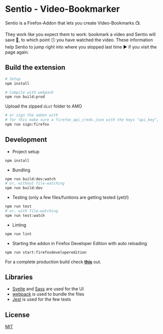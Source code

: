 # Sentio - Video-Bookmarker

Sentio is a Firefox-Addon that lets you create Video-Bookmarks 📺.

They work like you expect them to work: bookmark a video and Sentio will save 💾, to which point 🕔 you have watched the video. These information help Sentio to jump right into where you stopped last time ▶ if you visit the page again.

## Build the extension

```bash
# Setup
npm install

# Compile with webpack
npm run build:prod
```

Upload the zipped `dist` folder to AMO

```bash
# or sign the addon with
# for this make sure a firefox_api_creds.json with the keys "api_key", "api_secret" & "id" is available
npm run sign:firefox
```

## Development

- Project setup

```bash
npm install
```

- Bundling

```bash
npm run build:dev:watch
# or, without file-watching
npm run build:dev
```

- Testing (only a few files/funtions are getting tested (yet)!)

```bash
npm run test
# or, with file-watching
npm run test:watch
```

- Linting

```bash
npm run lint
```

- Starting the addon in Firefox Developer Edition with auto reloading

```bash
npm run start:firefoxdeveloperedition
```

For a complete production build check [**this**](#build-the-extension) out.

## Libraries

- [Svelte](https://svelte.dev/) and [Sass](https://sass-lang.com/) are used for the UI
- [webpack](https://webpack.js.org/) is used to bundle the files
- [Jest](https://jestjs.io/) is used for the few tests

## License

[MIT](https://github.com/tametsi/sentio-video-bookmarker/blob/main/LICENSE)
